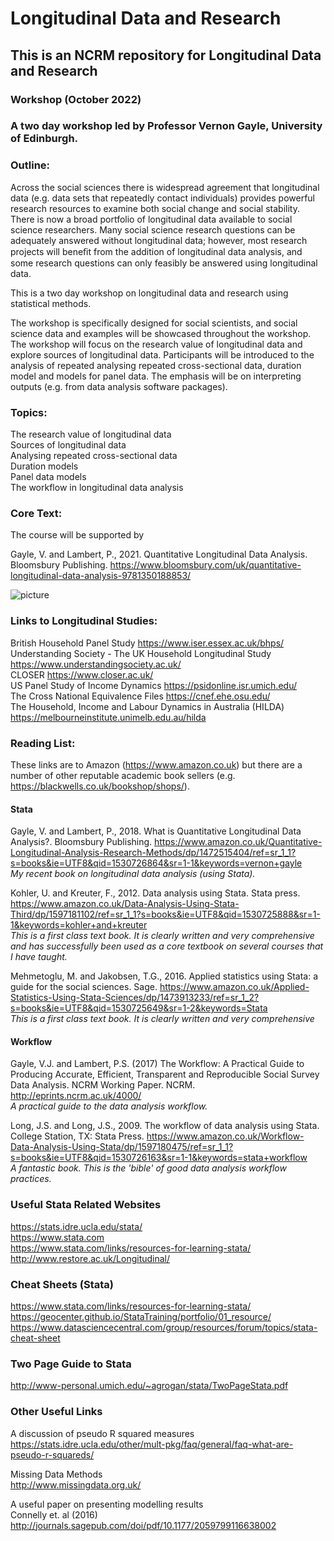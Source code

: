 # Longitudinal Data and Research

## This is an NCRM repository for Longitudinal Data and Research

### Workshop (October 2022)

### A two day workshop led by Professor Vernon Gayle, University of Edinburgh.

### Outline: 

Across the social sciences there is widespread agreement that longitudinal data (e.g. data sets that repeatedly contact individuals) provides powerful research resources to examine both social change and social stability. There is now a broad portfolio of longitudinal data available to social science researchers. Many social science research questions can be adequately answered without longitudinal data; however, most research projects will beneﬁt from the addition of longitudinal data analysis, and some research questions can only feasibly be answered using longitudinal data. <br>

This is a two day workshop on longitudinal data and research using statistical methods.  <br>

The workshop is specifically designed for social scientists, and social science data and examples will be showcased throughout the workshop. The workshop will focus on the research value of longitudinal data and explore sources of longitudinal data. Participants will be introduced to the analysis of repeated analysing repeated cross-sectional data, duration model and models for panel data. The emphasis will be on interpreting outputs (e.g. from data analysis software packages). <br>


### Topics: 

The research value of longitudinal data <br>
Sources of longitudinal data <br>
Analysing repeated cross-sectional data <br>
Duration models <br>
Panel data models <br>
The workflow in longitudinal data analysis <br>



### Core Text:

The course will be supported by <br>

Gayle, V. and Lambert, P., 2021. Quantitative Longitudinal Data Analysis. Bloomsbury Publishing.
https://www.bloomsbury.com/uk/quantitative-longitudinal-data-analysis-9781350188853/ 

![picture](https://res.cloudinary.com/bloomsbury-atlas/image/upload/w_148,c_scale/jackets/9781350188853.jpg)



### Links to Longitudinal Studies:

British Household Panel Study https://www.iser.essex.ac.uk/bhps/ <br>
Understanding Society - The UK Household Longitudinal Study https://www.understandingsociety.ac.uk/ <br>
CLOSER https://www.closer.ac.uk/ <br>
US Panel Study of Income Dynamics https://psidonline.isr.umich.edu/ <br>
The Cross National Equivalence Files https://cnef.ehe.osu.edu/ <br>
The Household, Income and Labour Dynamics in Australia (HILDA) https://melbourneinstitute.unimelb.edu.au/hilda <br>


### Reading List: 

These links are to Amazon (https://www.amazon.co.uk) but there are a number of other reputable academic book sellers (e.g. https://blackwells.co.uk/bookshop/shops/).

#### Stata

Gayle, V. and Lambert, P., 2018. What is Quantitative Longitudinal Data Analysis?. Bloomsbury Publishing.
https://www.amazon.co.uk/Quantitative-Longitudinal-Analysis-Research-Methods/dp/1472515404/ref=sr_1_1?s=books&ie=UTF8&qid=1530726864&sr=1-1&keywords=vernon+gayle<br>
_My recent book on longitudinal data analysis (using Stata)._

Kohler, U. and Kreuter, F., 2012. Data analysis using Stata. Stata press.
https://www.amazon.co.uk/Data-Analysis-Using-Stata-Third/dp/1597181102/ref=sr_1_1?s=books&ie=UTF8&qid=1530725888&sr=1-1&keywords=kohler+and+kreuter<br>
_This is a first class text book. It is clearly written and very comprehensive and has successfully been used as a core textbook on several courses that I have taught._

Mehmetoglu, M. and Jakobsen, T.G., 2016. Applied statistics using Stata: a guide for the social sciences. Sage.
https://www.amazon.co.uk/Applied-Statistics-Using-Stata-Sciences/dp/1473913233/ref=sr_1_2?s=books&ie=UTF8&qid=1530725649&sr=1-2&keywords=Stata<br>
_This is a first class text book. It is clearly written and very comprehensive_


#### Workflow

Gayle, V.J. and Lambert, P.S. (2017) The Workflow: A Practical Guide to Producing Accurate, Efficient, Transparent and Reproducible Social Survey Data Analysis. NCRM Working Paper. NCRM.
http://eprints.ncrm.ac.uk/4000/<br>
_A practical guide to the data analysis workflow._

Long, J.S. and Long, J.S., 2009. The workflow of data analysis using Stata. College Station, TX: Stata Press.
https://www.amazon.co.uk/Workflow-Data-Analysis-Using-Stata/dp/1597180475/ref=sr_1_1?s=books&ie=UTF8&qid=1530726163&sr=1-1&keywords=stata+workflow<br>
_A fantastic book. This is the 'bible' of good data analysis workflow practices._


### Useful Stata Related Websites

https://stats.idre.ucla.edu/stata/  <br>
https://www.stata.com  <br>
https://www.stata.com/links/resources-for-learning-stata/  <br>
http://www.restore.ac.uk/Longitudinal/


### Cheat Sheets (Stata)

https://www.stata.com/links/resources-for-learning-stata/ <br>
https://geocenter.github.io/StataTraining/portfolio/01_resource/  <br>
https://www.datasciencecentral.com/group/resources/forum/topics/stata-cheat-sheet  <br>

### Two Page Guide to Stata

http://www-personal.umich.edu/~agrogan/stata/TwoPageStata.pdf

### Other Useful Links <br>

A discussion of pseudo R squared measures <br>
https://stats.idre.ucla.edu/other/mult-pkg/faq/general/faq-what-are-pseudo-r-squareds/
<br>

Missing Data Methods <br>
http://www.missingdata.org.uk/ <br>

A useful paper on presenting modelling results <br>
Connelly et. al (2016) <br>
http://journals.sagepub.com/doi/pdf/10.1177/2059799116638002 <br>

